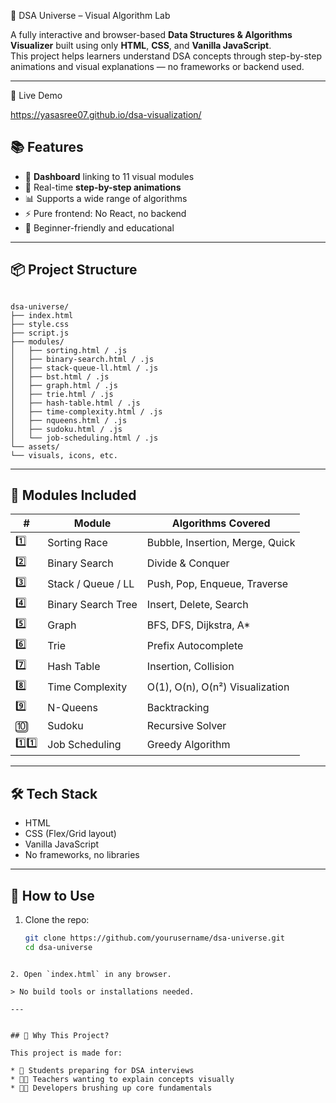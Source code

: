 
🔭 DSA Universe – Visual Algorithm Lab

A fully interactive and browser-based **Data Structures & Algorithms Visualizer** built using only **HTML**, **CSS**, and **Vanilla JavaScript**.  
This project helps learners understand DSA concepts through step-by-step animations and visual explanations — no frameworks or backend used.

---

 🚀 Live Demo

 https://yasasree07.github.io/dsa-visualization/  


## 📚 Features

- 🔗 **Dashboard** linking to 11 visual modules
- 🧠 Real-time **step-by-step animations**
- 📊 Supports a wide range of algorithms
- ⚡ Pure frontend: No React, no backend
- 🎯 Beginner-friendly and educational

---

## 📦 Project Structure

```

dsa-universe/
├── index.html
├── style.css
├── script.js
├── modules/
│   ├── sorting.html / .js
│   ├── binary-search.html / .js
│   ├── stack-queue-ll.html / .js
│   ├── bst.html / .js
│   ├── graph.html / .js
│   ├── trie.html / .js
│   ├── hash-table.html / .js
│   ├── time-complexity.html / .js
│   ├── nqueens.html / .js
│   ├── sudoku.html / .js
│   └── job-scheduling.html / .js
└── assets/
└── visuals, icons, etc.

````

---

## 🧩 Modules Included

| # | Module | Algorithms Covered |
|--|--------|---------------------|
| 1️⃣ | Sorting Race | Bubble, Insertion, Merge, Quick |
| 2️⃣ | Binary Search | Divide & Conquer |
| 3️⃣ | Stack / Queue / LL | Push, Pop, Enqueue, Traverse |
| 4️⃣ | Binary Search Tree | Insert, Delete, Search |
| 5️⃣ | Graph | BFS, DFS, Dijkstra, A* |
| 6️⃣ | Trie | Prefix Autocomplete |
| 7️⃣ | Hash Table | Insertion, Collision |
| 8️⃣ | Time Complexity | O(1), O(n), O(n²) Visualization |
| 9️⃣ | N-Queens | Backtracking |
| 🔟 | Sudoku | Recursive Solver |
| 1️⃣1️⃣ | Job Scheduling | Greedy Algorithm |

---

## 🛠️ Tech Stack

- HTML
- CSS (Flex/Grid layout)
- Vanilla JavaScript
- No frameworks, no libraries

---

## 📌 How to Use

1. Clone the repo:
   ```bash
   git clone https://github.com/yourusername/dsa-universe.git
   cd dsa-universe
````

2. Open `index.html` in any browser.

> No build tools or installations needed.

---


## 🧠 Why This Project?

This project is made for:

* 📘 Students preparing for DSA interviews
* 👨‍🏫 Teachers wanting to explain concepts visually
* 👨‍💻 Developers brushing up core fundamentals


